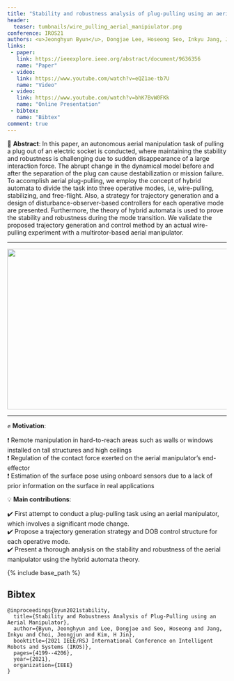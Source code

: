 ```yaml
---
title: "Stability and robustness analysis of plug-pulling using an aerial manipulator  "
header:
  teaser: tumbnails/wire_pulling_aerial_manipiulator.png
conference: IROS21
authors: <u>Jeonghyun Byun</u>, Dongjae Lee, Hoseong Seo, Inkyu Jang, Jeongjun Choi, and H. Jin Kim
links:
 - paper: 
   link: https://ieeexplore.ieee.org/abstract/document/9636356
   name: "Paper"
 - video:
   link: https://www.youtube.com/watch?v=eQZ1ae-tb7U
   name: "Video"
 - video:
   link: https://www.youtube.com/watch?v=bhK7BvW0FKk
   name: "Online Presentation"
 - bibtex: 
   name: "Bibtex"
comment: true
---
```


📃 **Abstract**: In this paper, an autonomous aerial manipulation task of pulling a plug out of an electric socket is conducted, where maintaining the stability and robustness is challenging due to sudden disappearance of a large interaction force. The abrupt change in the dynamical model before and after the separation of the plug can cause destabilization or mission failure. To accomplish aerial plug-pulling, we employ the concept of hybrid automata to divide the task into three operative modes, i.e, wire-pulling, stabilizing, and free-flight. Also, a strategy for trajectory generation and a design of disturbance-observer-based controllers for each operative mode are presented. Furthermore, the theory of hybrid automata is used to prove the stability and robustness during the mode transition. We validate the proposed trajectory generation and control method by an actual wire-pulling experiment with a multirotor-based aerial manipulator.

---

<center><img src="/images/tumbnails/wire_pulling_aerial_manipiulator.png" width="649" height="369"></center>

---

✊ **Motivation**: 

❗ Remote manipulation in hard-to-reach areas such as walls or windows installed on tall structures and high ceilings <br>
❗ Regulation of the contact force exerted on the aerial manipulator’s end-effector <br>
❗ Estimation of the surface pose using onboard sensors due to a lack of prior information on the surface in real applications

💡 **Main contributions**: 

✔️ First attempt to conduct a plug-pulling task using an aerial manipulator, which involves a significant mode change. <br>
✔️ Propose a trajectory generation strategy and DOB control structure for each operative mode. <br>
✔️ Present a thorough analysis on the stability and robustness of the aerial manipulator using the hybrid automata theory. 


{% include base_path %}

## Bibtex <a id="bibtex"></a>
```
@inproceedings{byun2021stability,
  title={Stability and Robustness Analysis of Plug-Pulling using an Aerial Manipulator},
  author={Byun, Jeonghyun and Lee, Dongjae and Seo, Hoseong and Jang, Inkyu and Choi, Jeongjun and Kim, H Jin},
  booktitle={2021 IEEE/RSJ International Conference on Intelligent Robots and Systems (IROS)},
  pages={4199--4206},
  year={2021},
  organization={IEEE}
}
```
